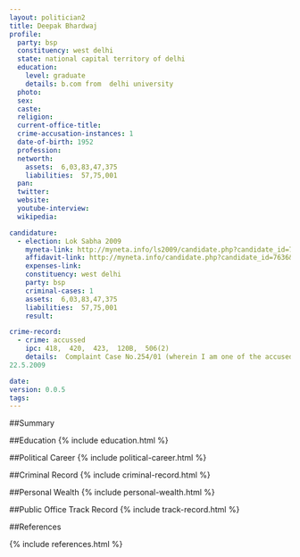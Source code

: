 ```yaml
---
layout: politician2
title: Deepak Bhardwaj
profile: 
  party: bsp
  constituency: west delhi
  state: national capital territory of delhi
  education: 
    level: graduate
    details: b.com from  delhi university
  photo: 
  sex: 
  caste: 
  religion: 
  current-office-title: 
  crime-accusation-instances: 1
  date-of-birth: 1952
  profession: 
  networth: 
    assets:  6,03,83,47,375
    liabilities:  57,75,001
  pan: 
  twitter: 
  website: 
  youtube-interview: 
  wikipedia: 

candidature: 
  - election: Lok Sabha 2009
    myneta-link: http://myneta.info/ls2009/candidate.php?candidate_id=7636
    affidavit-link: http://myneta.info/candidate.php?candidate_id=7636&scan=original
    expenses-link: 
    constituency: west delhi 
    party: bsp
    criminal-cases: 1
    assets:  6,03,83,47,375
    liabilities:  57,75,001
    result:  

crime-record: 
  - crime: accussed
    ipc: 418,  420,  423,  120B,  506(2)
    details:  Complaint Case No.254/01 (wherein I am one of the accused No.8 out of 104),Hon'ble M.M.Karkardooma,Delhi P.S.Preet Vihar,Delhi,Cognizance on:07.08.2001,Details of appeal(s)/application for Revision, etc., if any, filed against the above order taking cognizance :A Crl. (Revision ) Petition No. 19/2003 was filed before the Hon'ble Addl. Session Judge, Karkardooma, Delhi challenging the summoning order dated 7.8.2001 and the Hon'ble Court dismissed the Revision Petition vide its order dated 24.7.2003.An application under section 482 of Cr. P.C. 1973 was filed before the Hon'hle High Court of Delhi ( Crl. M. (Main) No.837-838 / 2006. The Hon'ble High Court vide its order dated 23.8.2006, exempted the personal appearance of mine through Counsel before Trial Court. Now, the case is fixed for further proceedings before High Court on 24.4.2009 and before the Trial Court on
22.5.2009  

date: 
version: 0.0.5
tags: 
---
```

##Summary


##Education
{% include education.html %}


##Political Career
{% include political-career.html %}


##Criminal Record
{% include criminal-record.html %}


##Personal Wealth
{% include personal-wealth.html %}


##Public Office Track Record
{% include track-record.html %}


##References


{% include references.html %}
